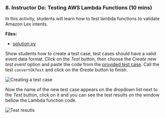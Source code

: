 ### 8. Instructor Do: Testing AWS Lambda Functions (10 mins)

In this activity, students will learn how to test lambda functions to validate Amazon Lex intents.

**Files:**

* [solution.py](Activities/01-Ins_Really_Important/Solved/solution.py)

Show students how to create a test case, test cases should have a valid event data format. Click on the _Test_ button, then choose the _Create new test event_ option and paste the code from the [provided test case](Activities/05-Ins_Intro_Lambda/Solved/convert_test_case.json). Call the test `convertOkText` and click on the _Create_ button to finish.

![Creating a test case](Images/lambda-text-case.png)

Now the name of the new test case appears on the dropdown list next to the _Test_ button, click on it and you can see the test results on the window bellow the Lambda function code.

![Test resutls](Images/lambda-test-ok.png)
